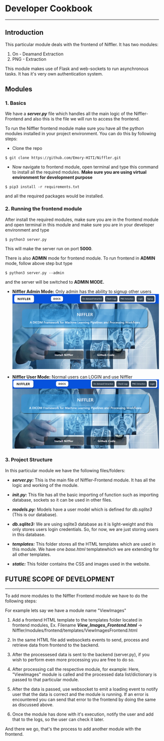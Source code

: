# Developer Cookbook

---

## Introduction

This particular module deals with the frontend of Niffler. It has two modules:

1. On - Deamand Extraction
2. PNG - Extraction

This module makes use of Flask and web-sockets to run asynchronous tasks.
It has it's very own authentication system.

## Modules

### 1. Basics

We have a **_server.py_** file which handles all the main logic of the Niffler-Frontend and also this is the file we will run to access the frontend.

To run the Niffler frontend module make sure you have all the python modules installed in your project environment. You can do this by following steps:

-   Clone the repo

```
$ git clone https://github.com/Emory-HITI/Niffler.git
```

-   Now navigate to frontend module, open terminal and type this command to install all the required modules.
    **Make sure you are using virtual environment for development purpose**

```
$ pip3 install -r requirements.txt
```

and all the required packages would be installed.

### 2. Running the frontend module

After install the required modules, make sure you are in the frontend module and open terminal in this module and make sure you are in your developer environment and type

```
$ python3 server.py
```

This will make the server run on port **5000**.

There is also **ADMIN** mode for frontend module. To run frontend in **ADMIN** mode, follow above step but type

```
$ python3 server.py --admin
```

and the server will be switched to **ADMIN MODE.**

-   **Niffler Admin Mode:** Only admin has the ability to signup other users
    ![NIFFLER ADMIN MODE](/modules/frontend/static/images/Niffler_admin.png)

-   **Niffler User Mode:** Normal users can LOGIN and use Niffler
    ![NIFFLER USER MODE](/modules/frontend/static/images/Niffler_normal.png)

### 3. Project Structure

In this particular module we have the following files/folders:

-   **_server.py:_** This is the main file of Niffler-Frontend module. It has all the logic and working of the module.

-   **_init.py:_** This file has all the basic importing of function such as importing database, sockets so it can be used in other files.

-   **_models.py:_** Models have a user model which is defined for _db.sqlite3_ (This is our database).

-   **_db.sqlite3:_** We are using sqlite3 database as it is light-weight and this only stores users login credentials. So, for now, we are just storing users in this database.

-   **_templates:_** This folder stores all the HTML templates which are used in this module. We have one _base.html_ templatewhich we are extending for all other templates.

-   **_static:_** This folder contains the CSS and images used in the website.

## FUTURE SCOPE OF DEVELOPMENT

---

To add more modules to the Niffler Frontend module we have to do the following steps:

For example lets say we have a module name "ViewImages"

1. Add a frontend HTML template to the templates folder located in frontend modules,
   Ex. Filename **_View_Images_Frontend.html_**
   → Niffler/modules/frontend/templates/ViewImagesFrontend.html

2. In the same HTML file add websockets events to send, process and retrieve data from frontend to the backend.

3. After the processesed data is sent to the backend (server.py), if you wish to perform even more processing you are free to do so.

4. After processing call the respective module,
   for example: Here, "ViewImages" module is called and the processed data list/dictionary is passed to that particular module.

5. After the data is passed, use websocket to emit a loading event to notify user that the data is correct and the module is running. If an error is encountered you can send that error to the frontend by doing the same as discussed above.

6. Once the module has done with it's execution, notify the user and add that to the logs, so the user can check it later.

And there we go, that's the process to add another module with the frontend.
